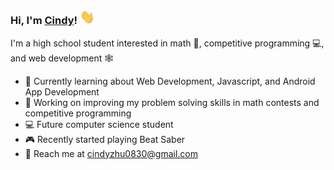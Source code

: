 ### Hi, I'm [Cindy](czhu1217.github.io)!  <img src="https://raw.githubusercontent.com/MiguelRAvila/MiguelRAvila/master/img/wave.gif" width="24px">

I'm a high school student interested in math :triangular_ruler:, competitive programming :computer:, and web development :spider_web:



- 🌱 Currently learning about Web Development, Javascript, and Android App Development
- :rocket: Working on improving my problem solving skills in math contests and competitive programming
- :computer: Future computer science student
- :video_game: Recently started playing Beat Saber
- :email: Reach me at cindyzhu0830@gmail.com
